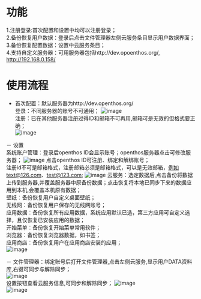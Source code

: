 # 功能  
  1.注册登录:首次配置和设置中均可以注册登录；  
  2.备份恢复用户数据：登录后点击文件管理器左侧云服务条目显示用户数据界面；  
  3.备份恢复配置数据：设置中云服务条目；  
  4.支持自定义服务器：可用服务器包括http://dev.opoenthos.org/, http://192.168.0.158/

# 使用流程
 - 首次配置：默认服务器为http://dev.openthos.org/  
   登录：不同服务器的账号不可通用；
   ![image](https://github.com/openthos/oto-filemanager-analysis/blob/master/doc/summary/pictures/setup_login.jpg)  
   注册：已在其他服务器注册过得ID和邮箱不可再用,邮箱可是无效的但格式要正确；  
   ![image](https://github.com/openthos/oto-filemanager-analysis/blob/master/doc/summary/pictures/setup_registe.jpg) 
   
 － 设置  
   系统账户管理：登录后openthos ID会显示账号；openthos服务器点击可修改服务器；
   ![image](https://github.com/openthos/oto-filemanager-analysis/blob/master/doc/summary/pictures/set_change_server.jpg) 
   点击openthos ID可注册、绑定和解绑账号；  
   注册id不可是邮箱格式，注册邮箱必须是邮箱格式，可以是无效邮箱，例如text@126.com、test@123.com;
   ![image](https://github.com/openthos/oto-filemanager-analysis/blob/master/doc/summary/pictures/set_id.jpg) 
   云服务：选定数据后,点击备份将数据上传到服务器,并覆盖服务器中原备份数据；点击恢复将本地已同步下来的数据应用到本机,会覆盖本机原有数据；  
   壁纸：备份恢复用户自定义桌面壁纸；  
   无线网：备份恢复用户保存的无线网账号；  
   应用数据：备份恢复所有应用数据，系统应用默认已选，第三方应用可自定义选择，且仅恢复已安装应用的数据；  
   开始菜单：备份恢复开始菜单常用软件；  
   浏览器：备份恢复浏览器数据，如书签；  
   应用商店：备份恢复用户在应用商店安装的应用；  
   ![image](https://github.com/openthos/oto-filemanager-analysis/blob/master/doc/summary/pictures/set_seafile.jpg)
   
 － 文件管理器：绑定账号后打开文件管理器,点击左侧云服务,显示用户DATA资料库,右键可同步与解除同步；  
   ![image](https://github.com/openthos/oto-filemanager-analysis/blob/master/doc/summary/pictures/fm_data.jpg)  
   设置按钮查看云服务信息,可同步和解除同步；
   ![image](https://github.com/openthos/oto-filemanager-analysis/blob/master/doc/summary/pictures/fm_info1.jpg)  
   ![image](https://github.com/openthos/oto-filemanager-analysis/blob/master/doc/summary/pictures/fm_info2.jpg)  
